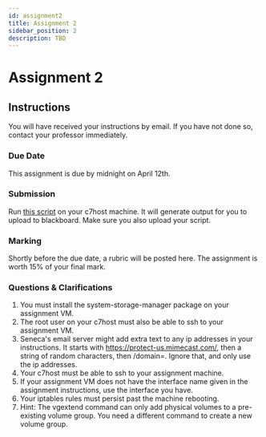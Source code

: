 ```yaml
---
id: assignment2
title: Assignment 2
sidebar_position: 2
description: TBD
---
```


# Assignment 2 

## Instructions

You will have received your instructions by email. If you have not done so, contact your professor immediately.

### Due Date

This assignment is due by midnight on April 12th.

### Submission

Run [this script](https://ict.senecacollege.ca/~peter.callaghan/ops245/labs/checka2.bash) on your c7host machine. It will generate output for you to upload to blackboard. Make sure you also upload your script.

### Marking

Shortly before the due date, a rubric will be posted here. The assignment is worth 15% of your final mark.

### Questions & Clarifications

1. You must install the system-storage-manager package on your assignment VM.
2. The root user on your c7host must also be able to ssh to your assignment VM.
3. Seneca's email server might add extra text to any ip addresses in your instructions. It starts with https://protect-us.mimecast.com/, then a string of random characters, then /domain=. Ignore that, and only use the ip addresses.
4. Your c7host must be able to ssh to your assignment machine.
5. If your assignment VM does not have the interface name given in the assignment instructions, use the interface you have.
6. Your iptables rules must persist past the machine rebooting.
7. Hint: The vgextend command can only add physical volumes to a pre-existing volume group. You need a different command to create a new volume group.
